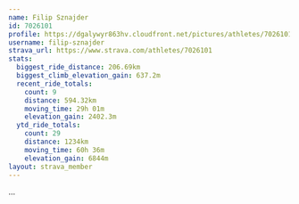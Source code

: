 ```yaml
---
name: Filip Sznajder
id: 7026101
profile: https://dgalywyr863hv.cloudfront.net/pictures/athletes/7026101/2123836/17/large.jpg
username: filip-sznajder
strava_url: https://www.strava.com/athletes/7026101
stats:
  biggest_ride_distance: 206.69km
  biggest_climb_elevation_gain: 637.2m
  recent_ride_totals:
    count: 9
    distance: 594.32km
    moving_time: 29h 01m
    elevation_gain: 2402.3m
  ytd_ride_totals:
    count: 29
    distance: 1234km
    moving_time: 60h 36m
    elevation_gain: 6844m
layout: strava_member
--- 
```

...
